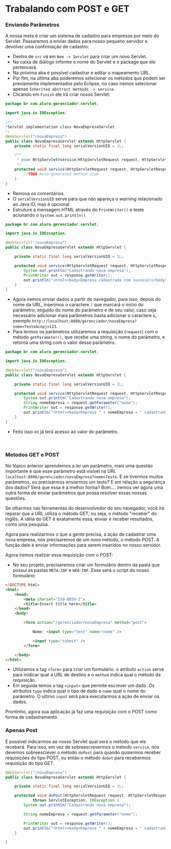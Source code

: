 # Trabalando com POST e GET

### Enviando Parâmetros

A nossa meta é criar um sistema de cadastro para empresas por meio do Servlet. Passaremos a enviar dados para nosso pequeno servidor e devolver uma confirmação de cadastro:

- Dentro de `src` vá em `Nem -> Servlet` para criar um novo Servlet.
- Na caixa de diálogo informe o nome do Servlet e o package que ele pertencerá.
- Na próxima aba é possível cadastrar e editar o mapeamento URL.
- Por fim, na última aba poderemos selecionar os métodos que podem ser previamente implementados pelo Eclipse, no caso iremos selecionar apenas `Inherited abstract methods -> service`.
- Clicando em `Finish` ele irá criar nosso Servlet:

```java
package br.com.alura.gerenciador.servlet;

import java.io.IOException;

/**
*Servlet implementation class NovaEmpresaServlet
*/
@WebServlet("/novaEmpresa")
public class NovaEmpresaServlet extends HttpServlet { 
    private static final long serialVersionUID = 1L;

    /**
     * @see HttpServlet#service(HttpServletRequest request, HttpServletResponse response)
     */
    protected void service(HttpServletRequest request, HttpServletResponse response) throws Serlvet {
        //TODO Auto-generated method stub
    }
}
``` 

- Remova os comentários.
- O `serialVersionUID` serve para que não apareça o *warning* relacionado ao Java IO, mas é opcional
- Estruture a mensagem HTML através do `PrintWriter()` e teste acionando o `System.out.println()`.

```java
package br.com.alura.gerenciador.servlet;

import java.io.IOException;

@WebServlet("/novaEmpresa")
public class NovaEmpresaServlet extends HttpServlet { 

    private static final long serialVersionUID = 1L;

    protected void service(HttpServletRequest request, HttpServletResponse response) throws Serlvet {
        System.out.println("Cadastrando nova empresa");
        PrintWriter out = response.getWriter();
        out.println("<html><body>Empresa cadastrada com sucesso!</body></html>");
    }
}
```

- Agora iremos enviar dados a partir do navegador, para isso, depois do nome da URL, inserimos o caractere `?` que marcará o início do parâmetro, seguido do nome do parâmetro e de seu valor, caso seja necessário adicionar mais parâmetros basta adicionar o caractere `&`, exemplo `http://localhost:8080/gerenciador/novaEmpresa?nome=Teste&cnpj=123`.
- Para lermos os parâmetros utilizaremos a requisição (`request`) com o método `getParameter()`, que recebe uma string, o nome do parâmetro, e retorna uma string com o valor desse parâmetro.

```java
package br.com.alura.gerenciador.servlet;

import java.io.IOException;

@WebServlet("/novaEmpresa")
public class NovaEmpresaServlet extends HttpServlet { 

    private static final long serialVersionUID = 1L;

    protected void service(HttpServletRequest request, HttpServletResponse response) throws Serlvet {
        System.out.println("Cadastrando nova empresa");
        String nomeEmpresa = request.getParameter("nome");
        PrintWriter out = response.getWriter();
        out.println("<html><body>Empresa " + nomeEmpresa + " cadastrada com sucesso!</body></html>");
    }
}
```

- Feito isso vc já terá acesso ao valor do parâmetro.

<br>

### Metodos GET e POST

No tópico anterior aprendemos a ler um parâmetro, mais uma questão importante é que esse parâmetro está visível na URL `localhost:8080/gerenciador/novaEmpresa?nome=Teste`. E se tivermos muitos parâmetros, ou precisarmos enviarmos um texto? E em relação a segurança dos dados? Será que essa é a melhor forma? Bom.... iremos ver agora uma outra forma de enviar parâmetros que possa resolver essas nossas questões.

Se olharmos nas ferramentas do desenvolvedor do seu navegador, você irá reparar que a URL utiliza o método GET, ou seja, o método "receber" do inglês. A idéia do GET é exatamente essa, enviar e receber resultados, como uma pesquisa. 

Agora para realizarmos o que a gente precisa, a ação de cadastrar uma nova empresa, nós precisaremos de um novo método, o método POST. A função dele é enviar informações para serem inseridos no nosso servidor.

Agora iremos realizar essa requisição com o POST:
- No seu projeto, precisaremos criar um formulário dentro da pasta que possui as pastas `META-INF` e `WEB-INF`. Esse será o script do nosso formulário:

```html
<!DOCTYPE html>
<html>
    <head>
        <meta charset="ISO-8859-1">
        <title>Insert title here</title>
    </head>
    <body>

        <form action="/gerenciador/novaEmpresa" method="post">

            Nome: <input type="text" name="nome" />

            <input type="submit" />
        </form>

    </body>
</html>
```

- Utilizamos a tag `<form>` para criar um formulário. o atributo `action` serve para inidicar qual a URL de destino e o `method` indica qual o método da requisição.
- Em seguida temos a tag `<input>` que permite escrever um dado. Os atributos `type` indica qual o tipo de dado e `name` qual o nome do parâmetro. O ultimo `input` será para executarmos a ação de enviar os dados.


Prontinho, agora sua aplicação já faz uma requisição com o POST como forma de cadastramento.

### Apenas Post

É possível indicarmos ao nosso Servlet qual será o método que ele receberá. Para isso, em vez de sobreescrevermos o método `service`, nós devemos sobreescrever o método `doPost` para quando quisermos receber requisições do tipo POST, ou então o método `doGet` para recebermos requisição do tipo GET.

```java
@WebServlet("/novaEmpresa")
public class NovaEmpresaServlet extends HttpServlet {

    private static final long serialVersionUID = 1L;

    protected void doPost(HttpServletRequest request, HttpServletResponse response) 
            throws ServletException, IOException {
        System.out.println("Cadastrando nova empresa");

        String nomeEmpresa = request.getParameter("nome");

        PrintWriter out = response.getWriter();
        out.println("<html><body>Empresa " + nomeEmpresa + " cadastrada com sucesso!</body></html>");
    }

}
```